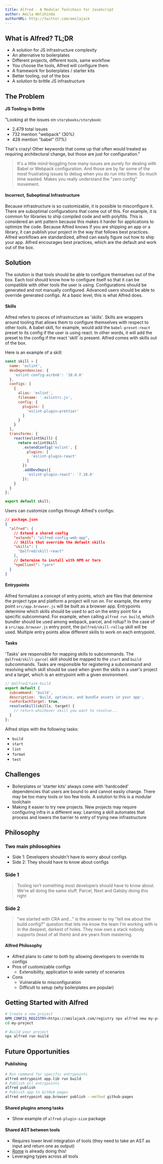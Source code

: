 ```yaml
---
title: Alfred - A Modular Toolchain for JavaScript
author: Amila Welihinda
authorURL: http://twitter.com/amilajack
---
```


## What is Alfred? TL;DR

* A solution for JS infrastructure complexity
* An alternative to boilerplates
* Different projects, different tools, same workflow
* You choose the tools, Alfred will configure them
* A framework for boilerplates / starter kits
* Better tooling, out of the box
* A solution to brittle JS infrastructure

## The Problem

#### JS Tooling is Brittle
"Looking at the issues on `storybooks/storybook`:

- 2,479 total issues
- 732 mention "webpack" (30%)
- 428 mention "babel" (17%)

That's crazy! Other keywords that come up that often would treated as requiring architectural change, but those are just for configuration."

> It's a little mind-boggling how many issues are purely for dealing with Babel or Webpack configuration. And those are by far some of the most frustrating issues to debug when you do run into them. So much time wasted. Makes you really understand the "zero config" movement.

#### Incorrect, Suboptimal Infrastructure
Because infrastructure is so customizable, it is possible to misconfigure it. There are suboptimal configurations that come out of this. For example, it is common for libraries to ship compiled code and with polyfills. This is considered an anti pattern because this makes it harder for applications to optimize the code. Because Alfred knows if you are shipping an app or a library, it can publish your project in the way that follows best practices. Alfred workflows are standardized, alfred can easily figure out how to ship your app. Alfred encourages best practices, which are the default and work out of the box.

## Solution
The solution is that tools should be able to configure themselves out of the box. Each tool should know how to configure itself so that it can be compatible with other tools the user is using. Configurations should be generated and not manually configured. Advanced users should be able to override generated configs. At a basic level, this is what Alfred does.

#### Skills

Alfred refers to pieces of infrastructure as 'skills'. Skills are wrappers around tooling that allows them to configure themselves with respect to other tools. A babel skill, for example, would add the `babel-preset-react` preset to its config if the user is using react. In other words, it will add the preset to the config if the react 'skill' is present. Alfred comes with skills out of the box.

Here is an example of a skill:

```js
const skill = {
  name: 'eslint',
  devDependencies: {
    'eslint-config-airbnb': '18.0.0'
  },
  configs: [
    {
      alias: 'eslint',
      filename: '.eslintrc.js',
      config: {
        plugins: [
          'eslint-plugin-prettier'
        ]
      }
    }
  ],
  transforms: {
    react(eslintSkill) {
      return eslintSkill
        .extendConfig('eslint', {
          plugins: [
            'eslint-plugin-react'
          ]
        })
        .addDevDeps({
          'eslint-plugin-react': '7.18.0'
        });
    }
  }
};

export default skill;
```

Users can customize configs through Alfred's configs:

```json
// package.json
{
  "alfred": {
    // Extend a shared config
    "extends": "alfred-config-web-app",
    // Skills that override the default skills
    "skills": [
      "@alfred/skill-react"
    ],
    // Determine to install with NPM or Yarn
    "npmClient": "yarn"
  }
}
```

#### Entrypoints

Alfred formalizes a concept of entry points, which are files that determine the project type and platform a project will run on. For example, the entry point `src/app.browser.js` will be built as a browser app. Entrypoints determine which skills should be used to act on the entry point for a specific subcommand. For example, when calling `alfred run build`, which bundler should be used among webpack, parcel, and rollup? In the case of a `src/app.browser.js` entry point, the `@alfred/skill-rollup` skill will be used. Multiple entry points allow different skills to work on each entrypoint.

#### Tasks

'Tasks' are responsible for mapping skills to subcommands. The `@alfred/skill-parcel` skill should be mapped to the `start` and `build` subcommands. Tasks are responsible for registering a subcommand and resolving which skill should be used when given the skills in a user's project and a target, which is an entrypoint with a given environment.

```js
// @alfred/task-build
export default {
  subcommand: 'build',
  description: 'Build, optimize, and bundle assets in your app',
  runForEachTarget: true,
  resolveSkill(skills, target) {
    // return whichever skill you want to resolve...
  }
};
```

Alfred ships with the following tasks:

* `build`
* `start`
* `lint`
* `format`
* `test`

## Challenges
* Boilerplates or 'starter kits' always come with 'hardcoded' dependencies that users are bound to and cannot easily change. There may be too many tools or too few tools. A solution to this is a modular toolchain
* Making it easier to try new projects. New projects may require configuring infra in a different way. Learning a skill automates that process and lowers the barrier to entry of trying new infrastructure

## Philosophy

###  Two main philosophies
* Side 1: Developers shouldn't have to worry about configs
* Side 2: They should have to know about configs

### **Side 1**
> Tooling isn't something most developers should have to know about. We're all doing the same stuff. Parcel, Next and Gatsby doing this right

### **Side 2**
> "we started with CRA and..." is the answer to my "tell me about the build config?" question that lets me know the team I'm working with is in the deepest, darkest of holes. They now own a stack nobody supports (least of all them) and are years from mastering.

#### Alfred Philosophy

* Alfred plans to cater to both by allowing developers to override its configs
* Pros of customizable configs
    * Extensibility, application to wide variety of scenarios
* Cons
    * Vulnerable to misconfiguration
    * Difficult to setup (why boilerplates are popular)

## Getting Started with Alfred

```bash
# Create a new project
NPM_CONFIG_REGISTRY=https://amilajack.com/registry npx alfred new my-project
cd my-project

# Build your project
npx alfred run build
```

## Future Opportunities

#### Publishing
```bash
# Run command for specific entrypoints
alfred entrypoint app.lib run build
# Publish all entrypoints
alfred publish
# Publish app to GitHub pages
alfred entrypoint app.browser publish --method github-pages
```

#### Shared plugins among tasks
* Show example of `alfred-plugin-size` package

#### Shared AST between tools
* Requires lower level integration of tools (they need to take an AST as input and return one as output)
* [Rome](https://romejs.dev/) is already doing this!
* Leveraging types across all tools
